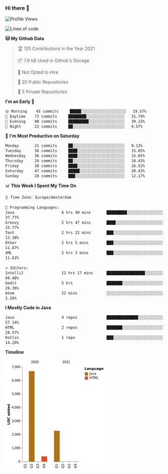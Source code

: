 ### Hi there 👋


<!--START_SECTION:waka-->
![Profile Views](http://img.shields.io/badge/Profile%20Views-58-blue)

![Lines of code](https://img.shields.io/badge/From%20Hello%20World%20I%27ve%20Written-9352%20lines%20of%20code-blue)

**🐱 My Github Data** 

> 🏆 125 Contributions in the Year 2021
 > 
> 📦 7.9 kB Used in Github's Storage 
 > 
> 🚫 Not Opted to Hire
 > 
> 📜 20 Public Repositories 
 > 
> 🔑 5 Private Repositories  
 > 
**I'm an Early 🐤** 

```text
🌞 Morning    45 commits     █████░░░░░░░░░░░░░░░░░░░░   19.57% 
🌆 Daytime    73 commits     ████████░░░░░░░░░░░░░░░░░   31.74% 
🌃 Evening    90 commits     █████████░░░░░░░░░░░░░░░░   39.13% 
🌙 Night      22 commits     ██░░░░░░░░░░░░░░░░░░░░░░░   9.57%

```
📅 **I'm Most Productive on Saturday** 

```text
Monday       21 commits     ██░░░░░░░░░░░░░░░░░░░░░░░   9.13% 
Tuesday      36 commits     ████░░░░░░░░░░░░░░░░░░░░░   15.65% 
Wednesday    36 commits     ████░░░░░░░░░░░░░░░░░░░░░   15.65% 
Thursday     24 commits     ██░░░░░░░░░░░░░░░░░░░░░░░   10.43% 
Friday       38 commits     ████░░░░░░░░░░░░░░░░░░░░░   16.52% 
Saturday     47 commits     █████░░░░░░░░░░░░░░░░░░░░   20.43% 
Sunday       28 commits     ███░░░░░░░░░░░░░░░░░░░░░░   12.17%

```


📊 **This Week I Spent My Time On** 

```text
⌚︎ Time Zone: Europe/Amsterdam

💬 Programming Languages: 
Java                     6 hrs 40 mins       █████████░░░░░░░░░░░░░░░░   37.77% 
Groovy                   2 hrs 47 mins       ████░░░░░░░░░░░░░░░░░░░░░   15.77% 
Text                     2 hrs 22 mins       ███░░░░░░░░░░░░░░░░░░░░░░   13.38% 
Other                    2 hrs 5 mins        ███░░░░░░░░░░░░░░░░░░░░░░   11.87% 
XML                      2 hrs 3 mins        ███░░░░░░░░░░░░░░░░░░░░░░   11.62%

🔥 Editors: 
IntelliJ                 12 hrs 17 mins      █████████████████░░░░░░░░   69.48% 
Gedit                    5 hrs               ███████░░░░░░░░░░░░░░░░░░   28.36% 
Atom                     22 mins             ░░░░░░░░░░░░░░░░░░░░░░░░░   2.16%

```

**I Mostly Code in Java** 

```text
Java                     4 repos             ██████████████░░░░░░░░░░░   57.14% 
HTML                     2 repos             ███████░░░░░░░░░░░░░░░░░░   28.57% 
Kotlin                   1 repo              ███░░░░░░░░░░░░░░░░░░░░░░   14.29%

```


**Timeline**

![Chart not found](https://raw.githubusercontent.com/powercasgamer/powercasgamer/master/charts/bar_graph.png) 


<!--END_SECTION:waka-->
